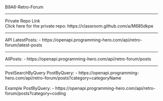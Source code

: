 B9A6-Retro-Forum 
<br>
<hr>
Private Repo Link
<br>
Click here for the private repo: https://classroom.github.com/a/M685dkpe
<hr>
API
LatestPosts: - https://openapi.programming-hero.com/api/retro-forum/latest-posts
<hr>
AllPosts: - https://openapi.programming-hero.com/api/retro-forum/posts
<hr>
PostSearchByQuery
PostByQuery: - https://openapi.programming-hero.com/api/retro-forum/posts?category=categoryName
<br>
<br>
Example
PostByQuery: - https://openapi.programming-hero.com/api/retro-forum/posts?category=coding
